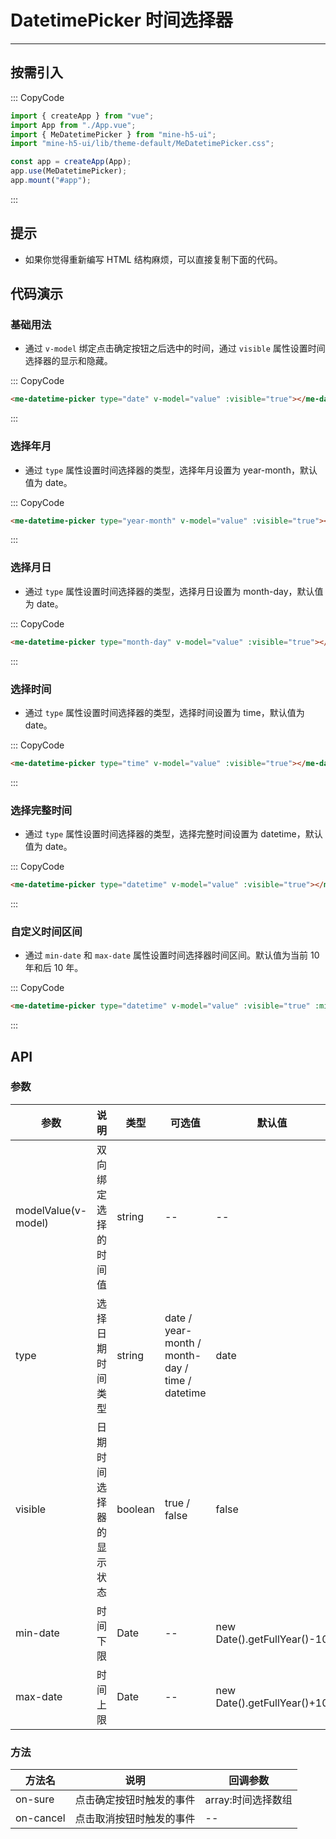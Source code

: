 # DatetimePicker 时间选择器

---

## 按需引入

::: CopyCode

```JavaScript
import { createApp } from "vue";
import App from "./App.vue";
import { MeDatetimePicker } from "mine-h5-ui";
import "mine-h5-ui/lib/theme-default/MeDatetimePicker.css";

const app = createApp(App);
app.use(MeDatetimePicker);
app.mount("#app");
```

:::

## 提示

- 如果你觉得重新编写 HTML 结构麻烦，可以直接复制下面的代码。

## 代码演示

### 基础用法

- 通过 `v-model` 绑定点击确定按钮之后选中的时间，通过 `visible` 属性设置时间选择器的显示和隐藏。

::: CopyCode

```HTML
<me-datetime-picker type="date" v-model="value" :visible="true"></me-datetime-picker>
```

:::

### 选择年月

- 通过 `type` 属性设置时间选择器的类型，选择年月设置为 year-month，默认值为 date。

::: CopyCode

```HTML
<me-datetime-picker type="year-month" v-model="value" :visible="true"></me-datetime-picker>
```

:::

### 选择月日

- 通过 `type` 属性设置时间选择器的类型，选择月日设置为 month-day，默认值为 date。

::: CopyCode

```HTML
<me-datetime-picker type="month-day" v-model="value" :visible="true"></me-datetime-picker>
```

:::

### 选择时间

- 通过 `type` 属性设置时间选择器的类型，选择时间设置为 time，默认值为 date。

::: CopyCode

```HTML
<me-datetime-picker type="time" v-model="value" :visible="true"></me-datetime-picker>
```

:::

### 选择完整时间

- 通过 `type` 属性设置时间选择器的类型，选择完整时间设置为 datetime，默认值为 date。

::: CopyCode

```HTML
<me-datetime-picker type="datetime" v-model="value" :visible="true"></me-datetime-picker>
```

:::

### 自定义时间区间

- 通过 `min-date` 和 `max-date` 属性设置时间选择器时间区间。默认值为当前 10 年和后 10 年。

::: CopyCode

```HTML
<me-datetime-picker type="datetime" v-model="value" :visible="true" :min-date="" :max-date="" ></me-datetime-picker>
```

:::

## API

### 参数

| 参数                | 说明                     | 类型    | 可选值                                          | 默认值                      |
| ------------------- | ------------------------ | ------- | ----------------------------------------------- | --------------------------- |
| modelValue(v-model) | 双向绑定选择的时间值     | string  | --                                              | --                          |
| type                | 选择日期时间类型         | string  | date / year-month / month-day / time / datetime | date                        |
| visible             | 日期时间选择器的显示状态 | boolean | true / false                                    | false                       |
| min-date            | 时间下限                 | Date    | --                                              | new Date().getFullYear()-10 |
| max-date            | 时间上限                 | Date    | --                                              | new Date().getFullYear()+10 |

### 方法

| 方法名    | 说明                     | 回调参数           |
| --------- | ------------------------ | ------------------ |
| on-sure   | 点击确定按钮时触发的事件 | array:时间选择数组 |
| on-cancel | 点击取消按钮时触发的事件 | --                 |
